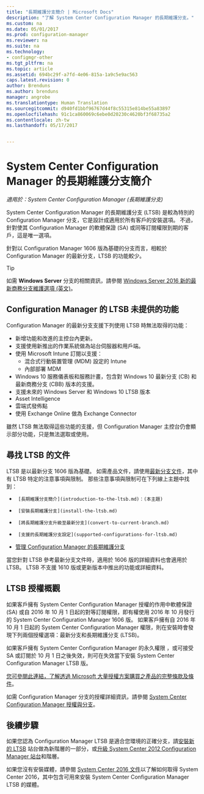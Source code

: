 ```yaml
---
title: "長期維護分支簡介 | Microsoft Docs"
description: "了解 System Center Configuration Manager 的長期維護分支。"
ms.custom: na
ms.date: 05/01/2017
ms.prod: configuration-manager
ms.reviewer: na
ms.suite: na
ms.technology:
- configmgr-other
ms.tgt_pltfrm: na
ms.topic: article
ms.assetid: 694bc29f-a7fd-4e06-815a-1a9c5e9ac563
caps.latest.revision: 0
author: Brenduns
ms.author: brenduns
manager: angrobe
ms.translationtype: Human Translation
ms.sourcegitcommit: d940fd1bbf96767d44f8c55315e814be55a83897
ms.openlocfilehash: 91c1ca860069c6ebe0d20230c4620bf3f68735a2
ms.contentlocale: zh-tw
ms.lasthandoff: 05/17/2017


---
```

# <a name="introduction-to-the-long-term-servicing-branch-of-system-center-configuration-manager"></a>System Center Configuration Manager 的長期維護分支簡介

*適用於：System Center Configuration Manager (長期維護分支)*

System Center Configuration Manager 的長期維護分支 (LTSB) 是較為特別的 Configuration Manager 分支，它是設計成適用於所有客戶的安裝選項。 不過，針對使其 Configuration Manager 的軟體保證 (SA) 或同等訂閱權限到期的客戶，這是唯一選項。


針對以 Configuration Manager 1606 版為基礎的分支而言，相較於 Configuration Manager 的最新分支，LTSB 的功能較少。

 > [!TIP]   
 > 如需 **Windows Server** 分支的相關資訊，請參閱 [Windows Server 2016 新的最新商務分支維護選項 (英文)]( https://blogs.technet.microsoft.com/windowsserver/2016/07/12/windows-server-2016-new-current-branch-for-business-servicing-option/)。

## <a name="features-that-are-not-available-in-the-ltsb-of-configuration-manager"></a>Configuration Manager 的 LTSB 未提供的功能
Configuration Manager 的最新分支支援下列使用 LTSB 時無法取得的功能：

-   新增功能和改進的主控台內更新。
-   支援使用新推出的作業系統做為站台伺服器和用戶端。
-   使用 Microsoft Intune 訂閱以支援：
    -   混合式行動裝置管理 (MDM) 設定的 Intune
    -   內部部署 MDM
-   Windows 10 服務儀表板和服務計畫，包含對 Windows 10 最新分支 (CB) 和最新商務分支 (CBB) 版本的支援。  
-   支援未來的 Windows Server 和 Windows 10 LTSB 版本
-   Asset Intelligence
-   雲端式發佈點
-   使用 Exchange Online 做為 Exchange Connector    

雖然 LTSB 無法取得這些功能的支援，但 Configuration Manager 主控台仍會顯示部分功能，只是無法選取或使用。


## <a name="find-documentation-for-the-ltsb"></a>尋找 LTSB 的文件
LTSB 是以最新分支 1606 版為基礎。 如需產品文件，請使用[最新分支文件](https://docs.microsoft.com/sccm/)，其中有 LTSB 特定的注意事項與限制。 那些注意事項與限制可在下列線上主題中找到：

-      [長期維護分支簡介](introduction-to-the-ltsb.md)：(本主題)
-      [安裝長期維護分支](install-the-ltsb.md)
-      [將長期維護分支升級至最新分支](convert-to-current-branch.md)
-      [支援的長期維護分支設定](supported-configurations-for-ltsb.md)
-   [管理 Configuration Manager 的長期維護分支](manage-the-ltsb.md)

當您針對 LTSB 參考最新分支文件時，適用於 1606 版的詳細資料也會適用於 LTSB。 LTSB 不支援 1610 版或更新版本中推出的功能或詳細資料。


## <a name="licensing-overview-for-the-ltsb"></a>LTSB 授權概觀   
如果客戶擁有 System Center Configuration Manager 授權的作用中軟體保證 (SA) 或自 2016 年 10 月 1 日起的對等訂閱權限，即有權使用 2016 年 10 月發行的 System Center Configuration Manager 1606 版。 如果客戶擁有自 2016 年 10 月 1 日起的 System Center Configuration Manager 權限，則在安裝時會發現下列兩個授權選項：最新分支和長期維護分支 (LTSB)。

如果客戶擁有 System Center Configuration Manager 的永久權限 ，或可接受 SA 或訂閱於 10 月 1 日之後失效，則可在失效當下安裝 System Center Configuration Manager LTSB 版。

[您可參閱此連結，了解透過 Microsoft 大量授權方案購買之產品的完整條款及條件](http://go.microsoft.com/fwlink/?LinkId=800052)。

如需 Configuration Manager 分支的授權詳細資訊，請參閱 [System Center Configuration Manager 授權與分支](learn-more-editions.md)。

## <a name="next-steps"></a>後續步驟

如果您認為 Configuration Manager LTSB 是適合您環境的正確分支，請[安裝新的 LTSB](/sccm/core/understand/install-the-ltsb#install-a-new-site) 站台做為新階層的一部分，或[升級 System Center 2012 Configuration Manager 站台](/sccm/core/understand/install-the-ltsb#upgrade-from-system-center-2012-configuration-manager)和階層。

如果您沒有安裝媒體，請參閱 [System Center 2016 文件](https://technet.microsoft.com/system-center-docs/system-center)以了解如何取得 System Center 2016，其中包含可用來安裝 System Center Configuration Manager LTSB 的媒體。  


